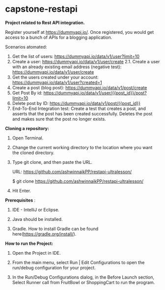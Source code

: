 # capstone-restapi
<b>Project related to Rest API integration.</b>

Register yourself at https://dummyapi.io/. Once registered, you would get access to a bunch of APIs for a blogging application. 

Scenarios atomated:
1. Get the list of users: https://dummyapi.io/data/v1/user?limit=10
2. Create a user: https://dummyapi.io/data/v1/user/create
2.1. Create a user with an already existing email address (negative test): https://dummyapi.io/data/v1/user/create
3. Get the users created under your account: https://dummyapi.io/data/v1/user?created=1
4. Create a post (blog post): https://dummyapi.io/data/v1/post/create
5. Get Post By id: https://dummyapi.io/data/v1/user/{{post_id}}/post?limit=10
6. Delete post by ID: https://dummyapi.io/data/v1/post/{{post_id}}
7. End-To-End Integration test: Create a test that creates a post, and asserts that the post has been created successfully. Deletes the post and makes sure that the post no longer exists.

<b>Cloning a repository:</b>

1. Open Terminal.

2. Change the current working directory to the location where you want the cloned directory.

3. Type git clone, and then paste the URL.

    URL: https://github.com/ashwinnaikPP/restapi-ultralesson/

    $ git clone https://github.com/ashwinnaikPP/restapi-ultralesson/

4. Hit Enter.

<b>Prerequisites</b> :

1. IDE - IntelliJ or Eclipse.

2. Java should be installed.

3. Gradle. How to install Gradle can be found here(https://gradle.org/install/).

<b>How to run the Project:</b>

1. Open the Project in IDE.

2. From the main menu, select Run | Edit Configurations to open the run/debug configuration for your project.

3. In the Run/Debug Configurations dialog, in the Before Launch section, Select Runner call from FruitBowl or ShoppingCart to run the program.
